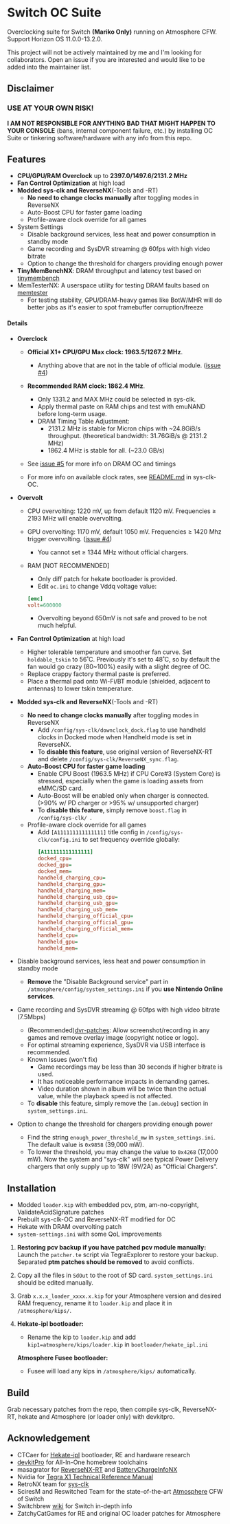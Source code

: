 # Switch OC Suite

Overclocking suite for Switch **(Mariko Only)** running on Atmosphere CFW. Support Horizon OS 11.0.0-13.2.0.

This project will not be actively maintained by me and I'm looking for collaborators. Open an issue if you are interested and would like to be added into the maintainer list.



## Disclaimer

### USE AT YOUR OWN RISK!

**I AM NOT RESPONSIBLE FOR ANYTHING BAD THAT MIGHT HAPPEN TO YOUR CONSOLE** (bans, internal component failure, etc.) by installing OC Suite or tinkering software/hardware with any info from this repo.



## Features

- **CPU/GPU/RAM Overclock** up to **2397.0/1497.6/2131.2 MHz**
- **Fan Control Optimization** at high load
- **Modded sys-clk and ReverseNX**(-Tools and -RT)
  - **No need to change clocks manually** after toggling modes in ReverseNX
  - Auto-Boost CPU for faster game loading
  - Profile-aware clock override for all games
- System Settings
  - Disable background services, less heat and power consumption in standby mode
  - Game recording and SysDVR streaming @ 60fps with high video bitrate
  - Option to change the threshold for chargers providing enough power
- **TinyMemBenchNX**: DRAM throughput and latency test based on [tinymembench](https://github.com/ssvb/tinymembench)
- MemTesterNX: A userspace utility for testing DRAM faults based on [memtester](https://pyropus.ca/software/memtester/)
  - For testing stability, GPU/DRAM-heavy games like BotW/MHR will do better jobs as it's easier to spot framebuffer corruption/freeze

#### Details

- **Overclock**

  - **Official X1+ CPU/GPU Max clock: 1963.5/1267.2 MHz**.
    - Anything above that are not in the table of official module. ([issue #4](https://github.com/KazushiMe/Switch-OC-Suite/issues/4))

  - **Recommended RAM clock: 1862.4 MHz**.
    - Only 1331.2 and MAX MHz could be selected in sys-clk.
    - Apply thermal paste on RAM chips and test with emuNAND before long-term usage.
    - DRAM Timing Table Adjustment:
      - 2131.2 MHz is stable for Micron chips with ~24.8GiB/s throughput. (theoretical bandwidth: 31.76GiB/s @ 2131.2 MHz)
      - 1862.4 MHz is stable for all. (~23.0 GB/s)

  - See [issue #5](https://github.com/KazushiMe/Switch-OC-Suite/issues/5) for more info on DRAM OC and timings

  - For more info on available clock rates, see [README.md](https://github.com/KazushiMe/Switch-OC-Suite/tree/master/Source/sys-clk-OC) in sys-clk-OC.

- **Overvolt**

  - CPU overvolting: 1220 mV, up from default 1120 mV. Frequencies ≥ 2193 MHz will enable overvolting.

  - GPU overvolting: 1170 mV, default 1050 mV. Frequencies ≥ 1420 Mhz trigger overvolting. ([issue #4](https://github.com/KazushiMe/Switch-OC-Suite/issues/4))
    - You cannot set ≥ 1344 MHz without official chargers.

  - RAM [NOT RECOMMENDED]
    - Only diff patch for hekate bootloader is provided.
    - Edit `oc.ini` to change Vddq voltage value:
    ```ini
    [emc]
    volt=600000
    ```
    - Overvolting beyond 650mV is not safe and proved to be not much helpful.

- **Fan Control Optimization** at high load
  - Higher tolerable temperature and smoother fan curve. Set `holdable_tskin` to 56˚C. Previously it's set to 48˚C, so by default the fan would go crazy (80~100%) easily with a slight degree of OC.
  - Replace crappy factory thermal paste is preferred.
  - Place a thermal pad onto Wi-Fi/BT module (shielded, adjacent to antennas) to lower tskin temperature.

- **Modded sys-clk and ReverseNX**(-Tools and -RT)
  - **No need to change clocks manually** after toggling modes in ReverseNX
    - Add `/config/sys-clk/downclock_dock.flag` to use handheld clocks in Docked mode when Handheld mode is set in ReverseNX.
    - To **disable this feature**, use original version of ReverseNX-RT and delete `/config/sys-clk/ReverseNX_sync.flag`.
  - **Auto-Boost CPU for faster game loading**
    - Enable CPU Boost (1963.5 MHz) if CPU Core#3 (System Core) is stressed, especially when the game is loading assets from eMMC/SD card.
    - Auto-Boost will be enabled only when charger is connected. (>90% w/ PD charger or >95% w/ unsupported charger)
    - To **disable this feature**, simply remove `boost.flag` in `/config/sys-clk/ `.
  - Profile-aware clock override for all games
    - Add `[A111111111111111]` title config in `/config/sys-clk/config.ini` to set frequency override globally:
      ```ini
      [A111111111111111]
      docked_cpu=
      docked_gpu=
      docked_mem=
      handheld_charging_cpu=
      handheld_charging_gpu=
      handheld_charging_mem=
      handheld_charging_usb_cpu=
      handheld_charging_usb_gpu=
      handheld_charging_usb_mem=
      handheld_charging_official_cpu=
      handheld_charging_official_gpu=
      handheld_charging_official_mem=
      handheld_cpu=
      handheld_gpu=
      handheld_mem=
      ```

- Disable background services, less heat and power consumption in standby mode
  - **Remove** the "Disable Background service" part in `/atmosphere/config/system_settings.ini` if you **use Nintendo Online services**.

- Game recording and SysDVR streaming @ 60fps with high video bitrate (7.5Mbps)
  - (Recommended)[dvr-patches](https://github.com/exelix11/dvr-patches): Allow screenshot/recording in any games and remove overlay image (copyright notice or logo).
  - For optimal streaming experience, SysDVR via USB interface is recommended.
  - Known Issues (won't fix)
    - Game recordings may be less than 30 seconds if higher bitrate is used.
    - It has noticeable performance impacts in demanding games.
    - Video duration shown in album will be twice than the actual value, while the playback speed is not affected.
  - To **disable** this feature, simply remove the `[am.debug]` section in `system_settings.ini`.

- Option to change the threshold for chargers providing enough power
    - Find the string `enough_power_threshold_mw` in `system_settings.ini`. The default value is `0x9858` (39,000 mW).
    - To lower the threshold, you may change the value to `0x4268` (17,000 mW). Now the system and "sys-clk" will see typical Power Delivery chargers that only supply up to 18W (9V/2A) as "Official Chargers".



## Installation

- Modded `loader.kip` with embedded pcv, ptm, am-no-copyright, ValidateAcidSignature patches
- Prebuilt sys-clk-OC and ReverseNX-RT modified for OC
- Hekate with DRAM overvolting patch
- `system-settings.ini` with some QoL improvements

1. **Restoring pcv backup if you have patched pcv module manually:** Launch the `patcher.te` script via TegraExplorer to restore your backup. Separated **ptm patches should be removed** to avoid conflicts.

2. Copy all the files in `SdOut` to the root of SD card. `system_settings.ini` should be edited manually.

3. Grab `x.x.x_loader_xxxx.x.kip` for your Atmosphere version and desired RAM frequency, rename it to `loader.kip` and place it in `/atmosphere/kips/`.

4. **Hekate-ipl bootloader:**

   - Rename the kip to `loader.kip` and add `kip1=atmosphere/kips/loader.kip` in `bootloader/hekate_ipl.ini`

   **Atmosphere Fusee bootloader:**

   - Fusee will load any kips in `/atmosphere/kips/` automatically.



## Build

Grab necessary patches from the repo, then compile sys-clk, ReverseNX-RT, hekate and Atmosphere (or loader only) with devkitpro.



## Acknowledgement

- CTCaer for [Hekate-ipl](https://github.com/CTCaer/hekate) bootloader, RE and hardware research
- [devkitPro](https://devkitpro.org/) for All-In-One homebrew toolchains
- masagrator for [ReverseNX-RT](https://github.com/masagrator/ReverseNX-RT) and [BatteryChargeInfoNX](https://github.com/masagrator/BatteryChargeInfoNX)
- Nvidia for [Tegra X1 Technical Reference Manual](https://developer.nvidia.com/embedded/dlc/tegra-x1-technical-reference-manual)
- RetroNX team for [sys-clk](https://github.com/retronx-team/sys-clk)
- SciresM and Reswitched Team for the state-of-the-art [Atmosphere](https://github.com/Atmosphere-NX/Atmosphere) CFW of Switch
- Switchbrew [wiki](http://switchbrew.org/wiki/) for Switch in-depth info
- ZatchyCatGames for RE and original OC loader patches for Atmosphere
